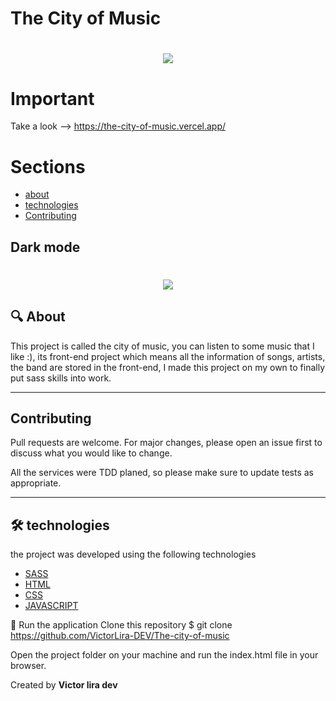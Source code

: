 # The City of Music

<h1 align="center" >
    <img src="https://ik.imagekit.io/Victorliradev/Animated_GIF-downsized_large_dnaVBerq6.gif">
</h1>

# Important

Take a look --> https://the-city-of-music.vercel.app/

# Sections

- [about](#-About)
- [technologies](#-technologies)
- [Contributing](#-Contributing)

## Dark mode

<h1 align="center" >
    <img src="https://ik.imagekit.io/Victorliradev/Animated_GIF-downsized_large__1__PxY1HsFt8.gif">
</h1>

## :mag:  About
This project is called the city of music, you can listen to some music that I like :), 
its front-end project which means all the information of songs, artists, the band are stored in the front-end, I made this project on my own to finally put sass skills into work.

---

## Contributing

Pull requests are welcome. For major changes, please open an issue first to discuss what you would like to change.

All the services were TDD planed, so please make sure to update tests as appropriate.

---

## 🛠 technologies
the project was developed using the following technologies 

- [SASS](https://sass-lang.com/)
- [HTML](https://developer.mozilla.org/en-US/docs/Web/HTML)
- [CSS](https://developer.mozilla.org/en-US/docs/Web/CSS)
- [JAVASCRIPT](https://www.javascript.com/)

:key: Run the application
Clone this repository $ git clone https://github.com/VictorLira-DEV/The-city-of-music

Open the project folder on your machine and run the index.html file in your browser.

Created by **Victor lira dev**
